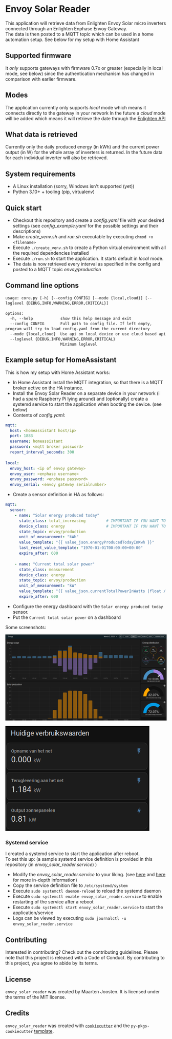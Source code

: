 # Envoy Solar Reader

This application will retrieve data from Enlighten Envoy Solar micro inverters connected through an Enlighten Enphase Envoy Gateway.   
The data is then posted to a MQTT topic which can be used in a home automation setup. See below for my setup with Home Assistant

## Supported firmware
It *only* supports gateways with firmware 0.7x or greater (especially in local mode, see below) since the authentication mechanism has changed in comparison
with earlier firmware.

## Modes
The application currently only supports *local* mode which means it connects directly to the gateway in your network
In the future a *cloud* mode will be added which means it will retrieve the date through the [Enlighten API](https://developer-v4.enphase.com)

## What data is retrieved
Currently only the daily produced energy (in kWh) and the current power output (in W) for the whole array of inverters is returned.
In the future data for each individual inverter will also be retrieved.


## System requirements
- A Linux installation (sorry, Windows isn't supported (yet))
- Python 3.10+ + tooling (pip, virtualenv)


## Quick start
- Checkout this repository and create a *config.yaml* file with your desired settings (see *config_example.yaml* for the possible settings
  and their descriptions)
- Make *create_venv.sh* and *run.sh* executable by executing `chmod +x <filename>`
- Execute `./create_venv.sh` to create a Python virtual environment with all the required dependencies installed
- Execute `./run.sh` to start the application. It starts default in *local* mode.
- The data is now retrieved every interval as specified in the config and posted to a MQTT topic *envoy/production*

## Command line options
```
usage: core.py [-h] [--config CONFIG] [--mode {local,cloud}] [--loglevel {DEBUG,INFO,WARNING,ERROR,CRITICAL}]

options:
  -h, --help            show this help message and exit
  --config CONFIG       Full path to config file. If left empty, program will try to load config.yaml from the current directory
  --mode {local,cloud}  Use api on local device or use cloud based api
  --loglevel {DEBUG,INFO,WARNING,ERROR,CRITICAL}
                        Minimum loglevel

```


## Example setup for HomeAssistant
This is how my setup with Home Assistant works:
- In Home Assistant install the MQTT integration, so that there is a MQTT broker active on the HA instance.
- Install the Envoy Solar Reader on a separate device in your network (i had a spare Raspberry Pi lying around) and (optionally) create
  a systemd service to start the application when booting the device. (see below)
- Contents of *config.yaml*:
```yaml
mqtt:
  host: <homeassistant host/ip>
  port: 1883
  username: homeassistant
  password: <mqtt broker password>
  report_interval_seconds: 300

local:
  envoy_host: <ip of envoy gateway>
  envoy_user: <enphase username>
  envoy_password: <enphase password>
  envoy_serial: <envoy gateway serialnumber>
  ```
- Create a  sensor definition in HA as follows:

```yaml
mqtt:
  sensor:
    - name: "Solar energy produced today"
      state_class: total_increasing         # IMPORTANT IF YOU WANT TO USE THIS IN THE ENERGY DASHBOARD
      device_class: energy                  # IMPORTANT IF YOU WANT TO USE THIS IN THE ENERGY DASHBOARD
      state_topic: envoy/production
      unit_of_measurement: "kWh"
      value_template: "{{ value_json.energyProducedTodayInKwh }}"
      last_reset_value_template: "1970-01-01T00:00:00+00:00"
      expire_after: 600
    
    - name: "Current total solar power"
      state_class: measurement
      device_class: energy
      state_topic: envoy/production
      unit_of_measurement: "kW"
      value_template: "{{ value_json.currentTotalPowerInWatts |float / 1000 }}"
      expire_after: 600

```
- Configure the energy dashboard with the `Solar energy produced today` sensor.
- Put the `Current total solar power` on a dashboard

Some screenshots:

![screenshot_energy_dashboard](screenshot_energy_dashboard.png)

![screenshot_dashboard_with_current_power.png](screenshot_dashboard_with_current_power.png)


### Systemd service
I created a systemd service to start the application after reboot.  
To set this up: (a sample systemd service definition is provided in this repository (in *envoy_solar_reader.service*) )
- Modify the *envoy_solar_reader.service* to your liking. (see [here](https://www.digitalocean.com/community/tutorials/understanding-systemd-units-and-unit-files)
  and [here](https://medium.com/codex/setup-a-python-script-as-a-service-through-systemctl-systemd-f0cc55a42267) for more in-depth information)
- Copy the service definition file to `/etc/systemd/system`
- Execute `sudo systemctl daemon-reload` to reload the systemd daemon
- Execute `sudo systemctl enable envoy_solar_reader.service` to enable restarting of the service after a reboot
- Execute `sudo systemctl start envoy_solar_reader.service` to start the application/service
- Logs can be viewed by executing `sudo journalctl -u envoy_solar_reader.service`



## Contributing

Interested in contributing? Check out the contributing guidelines. Please note that this project is released with a Code of Conduct. By contributing to this project, you agree to abide by its terms.

## License

`envoy_solar_reader` was created by Maarten Joosten. It is licensed under the terms of the MIT license.

## Credits

`envoy_solar_reader` was created with [`cookiecutter`](https://cookiecutter.readthedocs.io/en/latest/) and the `py-pkgs-cookiecutter` [template](https://github.com/py-pkgs/py-pkgs-cookiecutter).
